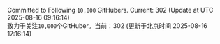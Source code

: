 Committed to Following `10,000` GitHubers. Current: <!-- FOLLOWING_COUNT -->302<!-- FOLLOWING_COUNT --> (Update at UTC <!-- LAST_UPDATED -->2025-08-16 09:16:14<!-- LAST_UPDATED -->)<br>
致力于关注`10,000`个GitHuber。当前：<!-- FOLLOWING_COUNT -->302<!-- FOLLOWING_COUNT --> (更新于北京时间 <!-- LAST_UPDATED_CST -->2025-08-16 17:16:14<!-- LAST_UPDATED_CST -->)
